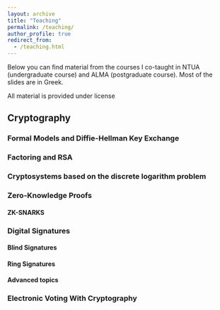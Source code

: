 ```yaml
---
layout: archive
title: "Teaching"
permalink: /teaching/
author_profile: true
redirect_from: 
  - /teaching.html
---
```


Below you can find material from the courses I co-taught in NTUA (undergraduate course) and ALMA (postgraduate course). Most of the slides are in Greek. 

All material is provided under license 

## Cryptography

### Formal Models and Diffie-Hellman Key Exchange

### Factoring and RSA

### Cryptosystems based on the discrete logarithm problem

### Zero-Knowledge Proofs

#### ZK-SNARKS

### Digital Signatures

#### Blind Signatures

#### Ring Signatures

#### Advanced topics

### Electronic Voting With Cryptography



### 
